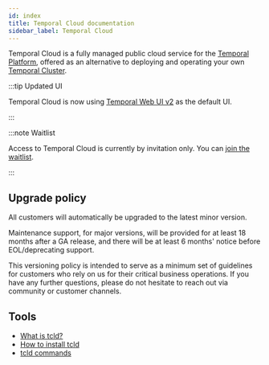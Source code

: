 ```yaml
---
id: index
title: Temporal Cloud documentation
sidebar_label: Temporal Cloud
---
```


Temporal Cloud is a fully managed public cloud service for the [Temporal Platform](/temporal#temporal-platform), offered as an alternative to deploying and operating your own [Temporal Cluster](/clusters).

:::tip Updated UI

Temporal Cloud is now using [Temporal Web UI v2](/web-ui) as the default UI.

:::

:::note Waitlist

Access to Temporal Cloud is currently by invitation only.
You can [join the waitlist](https://pages.temporal.io/cloud-early-access).

:::

## Upgrade policy

All customers will automatically be upgraded to the latest minor version.

Maintenance support, for major versions, will be provided for at least 18 months after a GA release, and there will be at least 6 months' notice before EOL/deprecating support.

This versioning policy is intended to serve as a minimum set of guidelines for customers who rely on us for their critical business operations.
If you have any further questions, please do not hesitate to reach out via community or customer channels.

## Tools

- [What is tcld?](/cloud/tcld)
- [How to install tcld](/cloud/tcld/how-to-install-tcld)
- [tcld commands](/cloud/tcld/#tcld-commands)
